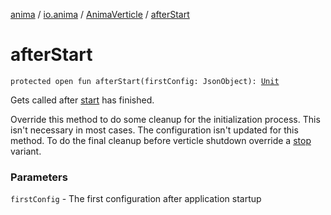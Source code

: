 [anima](../../index.md) / [io.anima](../index.md) / [AnimaVerticle](index.md) / [afterStart](./after-start.md)

# afterStart

`protected open fun afterStart(firstConfig: JsonObject): `[`Unit`](https://kotlinlang.org/api/latest/jvm/stdlib/kotlin/-unit/index.html)

Gets called after [start](start.md) has finished.

Override this method to do some cleanup for the initialization process.
This isn't necessary in most cases.
The configuration isn't updated for this method.
To do the final cleanup before verticle shutdown override a [stop](stop.md) variant.

### Parameters

`firstConfig` - The first configuration after application startup